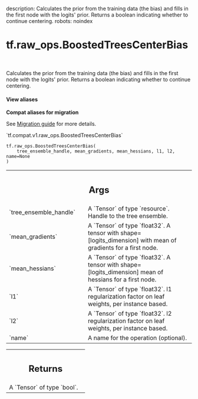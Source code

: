 description: Calculates the prior from the training data (the bias) and fills in the first node with the logits' prior. Returns a boolean indicating whether to continue centering.
robots: noindex

# tf.raw_ops.BoostedTreesCenterBias

<!-- Insert buttons and diff -->

<table class="tfo-notebook-buttons tfo-api nocontent" align="left">

</table>



Calculates the prior from the training data (the bias) and fills in the first node with the logits' prior. Returns a boolean indicating whether to continue centering.


<section class="expandable">
  <h4 class="showalways">View aliases</h4>
  <p>
<b>Compat aliases for migration</b>
<p>See
<a href="https://www.tensorflow.org/guide/migrate">Migration guide</a> for
more details.</p>
<p>`tf.compat.v1.raw_ops.BoostedTreesCenterBias`</p>
</p>
</section>

<pre class="devsite-click-to-copy prettyprint lang-py tfo-signature-link">
<code>tf.raw_ops.BoostedTreesCenterBias(
    tree_ensemble_handle, mean_gradients, mean_hessians, l1, l2, name=None
)
</code></pre>



<!-- Placeholder for "Used in" -->


<!-- Tabular view -->
 <table class="responsive fixed orange">
<colgroup><col width="214px"><col></colgroup>
<tr><th colspan="2"><h2 class="add-link">Args</h2></th></tr>

<tr>
<td>
`tree_ensemble_handle`<a id="tree_ensemble_handle"></a>
</td>
<td>
A `Tensor` of type `resource`.
Handle to the tree ensemble.
</td>
</tr><tr>
<td>
`mean_gradients`<a id="mean_gradients"></a>
</td>
<td>
A `Tensor` of type `float32`.
A tensor with shape=[logits_dimension] with mean of gradients for a first node.
</td>
</tr><tr>
<td>
`mean_hessians`<a id="mean_hessians"></a>
</td>
<td>
A `Tensor` of type `float32`.
A tensor with shape=[logits_dimension] mean of hessians for a first node.
</td>
</tr><tr>
<td>
`l1`<a id="l1"></a>
</td>
<td>
A `Tensor` of type `float32`.
l1 regularization factor on leaf weights, per instance based.
</td>
</tr><tr>
<td>
`l2`<a id="l2"></a>
</td>
<td>
A `Tensor` of type `float32`.
l2 regularization factor on leaf weights, per instance based.
</td>
</tr><tr>
<td>
`name`<a id="name"></a>
</td>
<td>
A name for the operation (optional).
</td>
</tr>
</table>



<!-- Tabular view -->
 <table class="responsive fixed orange">
<colgroup><col width="214px"><col></colgroup>
<tr><th colspan="2"><h2 class="add-link">Returns</h2></th></tr>
<tr class="alt">
<td colspan="2">
A `Tensor` of type `bool`.
</td>
</tr>

</table>

